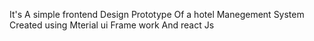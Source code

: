It's A simple frontend Design Prototype Of a hotel Manegement System Created using Mterial ui Frame work And react Js
